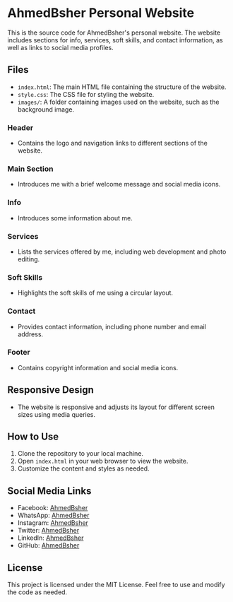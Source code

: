 # AhmedBsher Personal Website

This is the source code for AhmedBsher's personal website. The website includes sections for info, services, soft skills, and contact information, as well as links to social media profiles.

## Files

- `index.html`: The main HTML file containing the structure of the website.
- `style.css`: The CSS file for styling the website.
- `images/`: A folder containing images used on the website, such as the background image.

### Header
- Contains the logo and navigation links to different sections of the website.

### Main Section
- Introduces me with a brief welcome message and social media icons.

### Info
- Introduces some information about me.

### Services
- Lists the services offered by me, including web development and photo editing.

### Soft Skills
- Highlights the soft skills of me using a circular layout.

### Contact
- Provides contact information, including phone number and email address.

### Footer
- Contains copyright information and social media icons.

## Responsive Design
- The website is responsive and adjusts its layout for different screen sizes using media queries.

## How to Use

1. Clone the repository to your local machine.
2. Open `index.html` in your web browser to view the website.
3. Customize the content and styles as needed.

## Social Media Links

- Facebook: [AhmedBsher](https://www.facebook.com/ahmed.bsher.33046)
- WhatsApp: [AhmedBsher](https://wa.me/qr/QNMYGNUDKIDAK1)
- Instagram: [AhmedBsher](https://www.instagram.com/iahmedbsher/)
- Twitter: [AhmedBsher](https://twitter.com/ahmedbsher_)
- LinkedIn: [AhmedBsher](https://www.linkedin.com/in/ahmed-bsher-921242232/)
- GitHub: [AhmedBsher](https://github.com/AhmedBsher)

## License

This project is licensed under the MIT License. Feel free to use and modify the code as needed.

